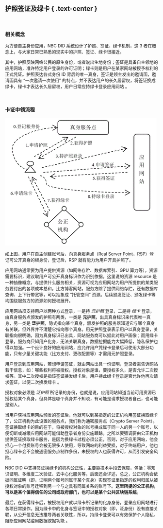 护照签证及绿卡 { .text-center }
------------

&nbsp;

### 相关概念

为方便自主身份应用，NBC DID 系统设计了护照、签证、绿卡机制，这 3 者在概念上，与大家日常已熟悉的现实中的护照、签证、绿卡很接近。

其中，护照反映网络公民的原生身份，或者说出生地身份；签证是具备自主领地的应用网站，准许特定用户登录的许可证明；绿卡则是用户在某家网站被授予权利的正式凭证。护照表达各式身份 ID 背后的唯一真身，签证是领主发出的邀请函，邀请函具有 “一次邀请一次使用” 的特点，并不表达用户的长久居留权，将签证换成绿卡，绿卡才表达长久居留权，用户日常应持绿卡登录应用网站 。

&nbsp;

### 卡证申领流程

![卡证申领流程](res/workflow.gif)

如上图，用户在自主创建账号后，向真身服务点（Real Server Point，RSP）登记可公开真身的根身份，登记后，RSP 就有能力为用户开具护照了。

应用网站通常要为用户提供资源（如网络存贮、数据库索引、GPU 算力等），资源需要标识，建议取用户可公开真身标识作为识别依据。这里说的资源 resource 是一种抽像概念，与提供什么服务相关，资源可视为应用网站为用户所提供的某类服务要付出的各项成本总和，比方博客网站，服务方除了提供网络存贮，还有数据库查询、上下行带宽等，可以抽象成 “托管空间” 资源。后续颁发签证、颁发绿卡等均围绕服务方的资源如何授权展开。

应用网站须支持用户以两种方式登录，一是持 *元护照* 登录，二是持 *绿卡* 登录，由真身服务点颁发的护照有两类，一类是 **元护照**，出具真身标识来代表唯一真身，另一类是 **泛护照**，隐式指向某个真身，颁发护照的服务器知道它与哪个真身有关联，但外界并不清楚它指向哪个真身。用元护照登录表示用户以真身登录，关联指向很明确，因为真身标识已出具，网站服务商可以据此对用户画像；而用绿卡登录，服务商只知用户化身，无法关联真身，数据挖掘能力大幅降低，隐私保护也得以加强。一个设计良好的应用网站，应允许用户凭绿卡登录后可使用大部分功能，只有少量关键功能（比方支付、更改配置等）才需用元护照登录。

用户登录到应用网站，若想申请签证，就由网站出具一份证明，登录者需告诉网站若干信息，如：哪些权利将被授权，授权对象是谁，要授权多久，是否允许二次授权等。其中二次授权是指该签证换发绿卡后，用户持此绿卡登录是否允许他再次请求签证，以便二次换发绿卡 。

授权对象必须是 *泛护照* 所记录的身份，也就是说，应用网站知道当前可用资源已授权给某个真身，但具体是哪个真身并不知晓，有可能是请求授权者自己，也可能是别人。

当用户获得应用网站颁发的签证后，他就可以到某指定的公正机构用签证换取绿卡了，公正机构为此设置的服务点，我们称为通密服务点（Crypto Server Point）。签证换取绿卡的目的在于，将被授权对象的账号换成属于同一人的另一个账号，以便切断或减缓应用网站可能借助登录者身份实施跟踪。之所以要强调要由公正机构提供签证换取绿卡服务，是因为换绿卡过程必须公正，否则，对于应用网站，他会担心一个付费账号会被无限多人使用，导致网站的利益受损，对于终端用户，他也担心绿卡会不会被通密服务点制作多份，未授权的人也获得许可，从而引发安全风险。

NBC DID 中支持签证换绿卡的机构公正性，主要靠技术手段去保障，包括：零知识证明、多维度二次验证、去中心化服务等。后面还会详述，总之，公正机构会依据同属证明（即，证明两个账号同属于某个真身）实现签证里指定的权利归属从被授权对象的账号迁移到另一个与之具有同属关系的账号下。**这里所提的公正机构，可以是某个值得信任的公司或政府部门，也可以是某个公共区块链系统**。

最后，在获得绿卡后，被授权用户就以绿卡所记录的化身身份，登录应用网站进行各项日常操作。因为绿卡中的化身与签证中的授权对象（即，泛身份）没有直接关联，从公开信息无法推导两者关联性，所以，持绿卡登录可以有效保护个人隐私、阻断应用网站滥用数据挖掘功能 。
